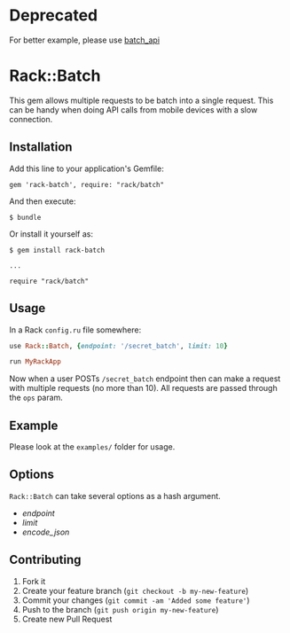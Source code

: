 # Deprecated

For better example, please use [batch_api](https://github.com/arsduo/batch_api)

# Rack::Batch

This gem allows multiple requests to be batch into a single request. This can be handy when doing API calls from mobile devices with a slow connection.

## Installation

Add this line to your application's Gemfile:

    gem 'rack-batch', require: "rack/batch"

And then execute:

    $ bundle

Or install it yourself as:

    $ gem install rack-batch

    ...

    require "rack/batch"

## Usage

In a Rack `config.ru` file somewhere:

```ruby
use Rack::Batch, {endpoint: '/secret_batch', limit: 10}

run MyRackApp
```

Now when a user POSTs `/secret_batch` endpoint then can make a request with multiple requests (no more than 10). All requests are passed through the `ops` param.

## Example

Please look at the `examples/` folder for usage.

## Options

`Rack::Batch` can take several options as a hash argument.

* *endpoint*
* *limit*
* *encode_json*

## Contributing

1. Fork it
2. Create your feature branch (`git checkout -b my-new-feature`)
3. Commit your changes (`git commit -am 'Added some feature'`)
4. Push to the branch (`git push origin my-new-feature`)
5. Create new Pull Request
